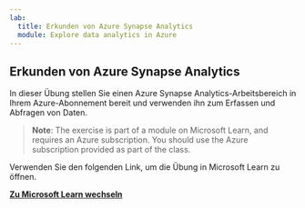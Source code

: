 ```yaml
---
lab:
  title: Erkunden von Azure Synapse Analytics
  module: Explore data analytics in Azure
---
```


## <a name="explore-azure-synapse-analytics"></a>Erkunden von Azure Synapse Analytics

In dieser Übung stellen Sie einen Azure Synapse Analytics-Arbeitsbereich in Ihrem Azure-Abonnement bereit und verwenden ihn zum Erfassen und Abfragen von Daten.

> <bpt id="p1">**</bpt>Note<ept id="p1">**</ept>: The exercise is part of a module on Microsoft Learn, and requires an Azure subscription. You should use the Azure subscription provided as part of the class.

Verwenden Sie den folgenden Link, um die Übung in Microsoft Learn zu öffnen.

**[Zu Microsoft Learn wechseln](https://docs.microsoft.com/learn/modules/examine-components-of-modern-data-warehouse/5-exercise-azure-synapse#provision-an-azure-synapse-analytics-workspace)**
